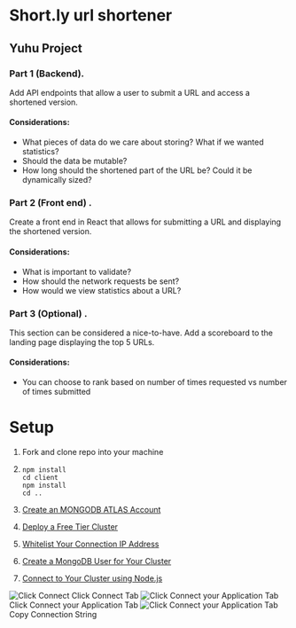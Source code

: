 # Short.ly url shortener

## Yuhu Project

### Part 1 (Backend).

Add API endpoints that allow a user to submit a URL and access a shortened version.

#### Considerations:

- What pieces of data do we care about storing? What if we wanted statistics?
- Should the data be mutable?
- How long should the shortened part of the URL be? Could it be dynamically sized?

### Part 2 (Front end) .

Create a front end in React that allows for submitting a URL and displaying the shortened version.

#### Considerations:

- What is important to validate?
- How should the network requests be sent?
- How would we view statistics about a URL?

### Part 3 (Optional) .

This section can be considered a nice-to-have. Add a scoreboard to the landing page displaying the top 5 URLs.

#### Considerations:

- You can choose to rank based on number of times requested vs number of times submitted

# Setup

1. Fork and clone repo into your machine

2. ```
   npm install
   cd client
   npm install
   cd ..
   ```

3. [Create an MONGODB ATLAS Account](https://docs.atlas.mongodb.com/tutorial/create-atlas-account/)

4. [Deploy a Free Tier Cluster](https://docs.atlas.mongodb.com/tutorial/deploy-free-tier-cluster/)

5. [Whitelist Your Connection IP Address](https://docs.atlas.mongodb.com/tutorial/whitelist-connection-ip-address/)

6. [Create a MongoDB User for Your Cluster](https://docs.atlas.mongodb.com/tutorial/create-mongodb-user-for-cluster/)

7. [Connect to Your Cluster using Node.js](https://docs.atlas.mongodb.com/tutorial/connect-to-your-cluster/)

![Click Connect](Images/Markdown/click_connect.png) Click Connect Tab
![Click Connect your Application Tab](Images/Markdown/connect_application.png) Click Connect your Application Tab
![Click Connect your Application Tab](Images/Markdown/connection_string.png) Copy Connection String
